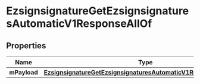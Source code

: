 

# EzsignsignatureGetEzsignsignaturesAutomaticV1ResponseAllOf

## Properties

Name | Type | Description | Notes
------------ | ------------- | ------------- | -------------
**mPayload** | [**EzsignsignatureGetEzsignsignaturesAutomaticV1ResponseMPayload**](EzsignsignatureGetEzsignsignaturesAutomaticV1ResponseMPayload.md) |  | 




